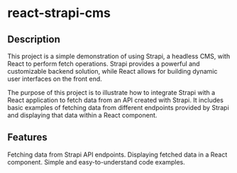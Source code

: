 # react-strapi-cms

## Description
This project is a simple demonstration of using Strapi, a headless CMS, with React to perform fetch operations. Strapi provides a powerful and customizable backend solution, while React allows for building dynamic user interfaces on the front end.

The purpose of this project is to illustrate how to integrate Strapi with a React application to fetch data from an API created with Strapi. It includes basic examples of fetching data from different endpoints provided by Strapi and displaying that data within a React component.

## Features
Fetching data from Strapi API endpoints.
Displaying fetched data in a React component.
Simple and easy-to-understand code examples.
